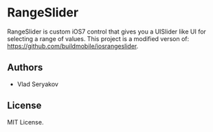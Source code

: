 
# RangeSlider

RangeSlider is custom iOS7 control that gives you a UISlider like UI for selecting a range of values. 
This project is a modified verson of: https://github.com/buildmobile/iosrangeslider.

## Authors

* Vlad Seryakov

## License

MIT License.

